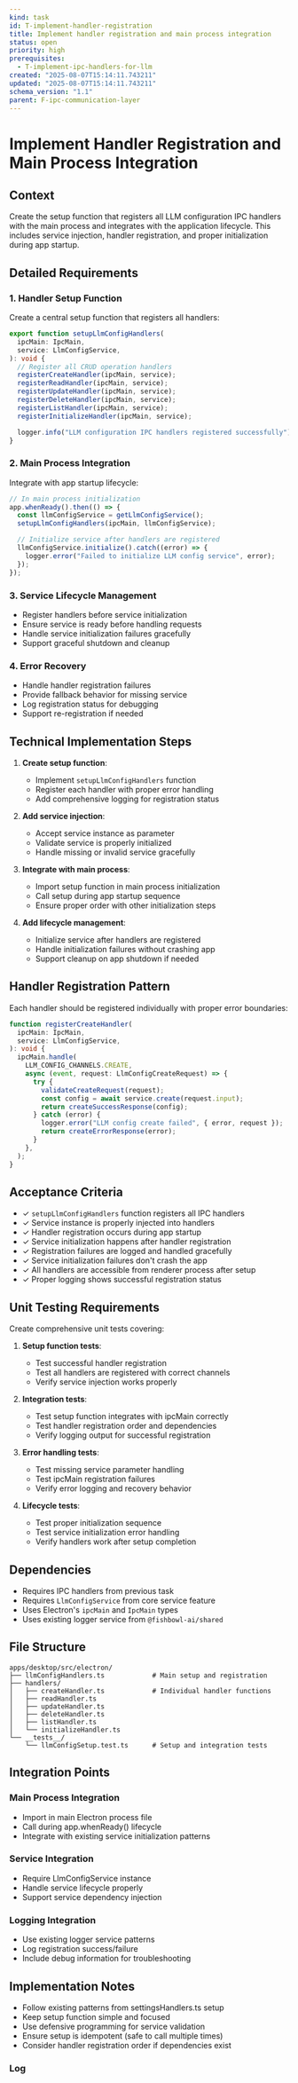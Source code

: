 ```yaml
---
kind: task
id: T-implement-handler-registration
title: Implement handler registration and main process integration
status: open
priority: high
prerequisites:
  - T-implement-ipc-handlers-for-llm
created: "2025-08-07T15:14:11.743211"
updated: "2025-08-07T15:14:11.743211"
schema_version: "1.1"
parent: F-ipc-communication-layer
---
```


# Implement Handler Registration and Main Process Integration

## Context

Create the setup function that registers all LLM configuration IPC handlers with the main process and integrates with the application lifecycle. This includes service injection, handler registration, and proper initialization during app startup.

## Detailed Requirements

### 1. Handler Setup Function

Create a central setup function that registers all handlers:

```typescript
export function setupLlmConfigHandlers(
  ipcMain: IpcMain,
  service: LlmConfigService,
): void {
  // Register all CRUD operation handlers
  registerCreateHandler(ipcMain, service);
  registerReadHandler(ipcMain, service);
  registerUpdateHandler(ipcMain, service);
  registerDeleteHandler(ipcMain, service);
  registerListHandler(ipcMain, service);
  registerInitializeHandler(ipcMain, service);

  logger.info("LLM configuration IPC handlers registered successfully");
}
```

### 2. Main Process Integration

Integrate with app startup lifecycle:

```typescript
// In main process initialization
app.whenReady().then(() => {
  const llmConfigService = getLlmConfigService();
  setupLlmConfigHandlers(ipcMain, llmConfigService);

  // Initialize service after handlers are registered
  llmConfigService.initialize().catch((error) => {
    logger.error("Failed to initialize LLM config service", error);
  });
});
```

### 3. Service Lifecycle Management

- Register handlers before service initialization
- Ensure service is ready before handling requests
- Handle service initialization failures gracefully
- Support graceful shutdown and cleanup

### 4. Error Recovery

- Handle handler registration failures
- Provide fallback behavior for missing service
- Log registration status for debugging
- Support re-registration if needed

## Technical Implementation Steps

1. **Create setup function**:
   - Implement `setupLlmConfigHandlers` function
   - Register each handler with proper error handling
   - Add comprehensive logging for registration status

2. **Add service injection**:
   - Accept service instance as parameter
   - Validate service is properly initialized
   - Handle missing or invalid service gracefully

3. **Integrate with main process**:
   - Import setup function in main process initialization
   - Call setup during app startup sequence
   - Ensure proper order with other initialization steps

4. **Add lifecycle management**:
   - Initialize service after handlers are registered
   - Handle initialization failures without crashing app
   - Support cleanup on app shutdown if needed

## Handler Registration Pattern

Each handler should be registered individually with proper error boundaries:

```typescript
function registerCreateHandler(
  ipcMain: IpcMain,
  service: LlmConfigService,
): void {
  ipcMain.handle(
    LLM_CONFIG_CHANNELS.CREATE,
    async (event, request: LlmConfigCreateRequest) => {
      try {
        validateCreateRequest(request);
        const config = await service.create(request.input);
        return createSuccessResponse(config);
      } catch (error) {
        logger.error("LLM config create failed", { error, request });
        return createErrorResponse(error);
      }
    },
  );
}
```

## Acceptance Criteria

- ✓ `setupLlmConfigHandlers` function registers all IPC handlers
- ✓ Service instance is properly injected into handlers
- ✓ Handler registration occurs during app startup
- ✓ Service initialization happens after handler registration
- ✓ Registration failures are logged and handled gracefully
- ✓ Service initialization failures don't crash the app
- ✓ All handlers are accessible from renderer process after setup
- ✓ Proper logging shows successful registration status

## Unit Testing Requirements

Create comprehensive unit tests covering:

1. **Setup function tests**:
   - Test successful handler registration
   - Test all handlers are registered with correct channels
   - Verify service injection works properly

2. **Integration tests**:
   - Test setup function integrates with ipcMain correctly
   - Test handler registration order and dependencies
   - Verify logging output for successful registration

3. **Error handling tests**:
   - Test missing service parameter handling
   - Test ipcMain registration failures
   - Verify error logging and recovery behavior

4. **Lifecycle tests**:
   - Test proper initialization sequence
   - Test service initialization error handling
   - Verify handlers work after setup completion

## Dependencies

- Requires IPC handlers from previous task
- Requires `LlmConfigService` from core service feature
- Uses Electron's `ipcMain` and `IpcMain` types
- Uses existing logger service from `@fishbowl-ai/shared`

## File Structure

```
apps/desktop/src/electron/
├── llmConfigHandlers.ts            # Main setup and registration
├── handlers/
│   ├── createHandler.ts            # Individual handler functions
│   ├── readHandler.ts
│   ├── updateHandler.ts
│   ├── deleteHandler.ts
│   ├── listHandler.ts
│   └── initializeHandler.ts
└── __tests__/
    └── llmConfigSetup.test.ts      # Setup and integration tests
```

## Integration Points

### Main Process Integration

- Import in main Electron process file
- Call during app.whenReady() lifecycle
- Integrate with existing service initialization patterns

### Service Integration

- Require LlmConfigService instance
- Handle service lifecycle properly
- Support service dependency injection

### Logging Integration

- Use existing logger service patterns
- Log registration success/failure
- Include debug information for troubleshooting

## Implementation Notes

- Follow existing patterns from settingsHandlers.ts setup
- Keep setup function simple and focused
- Use defensive programming for service validation
- Ensure setup is idempotent (safe to call multiple times)
- Consider handler registration order if dependencies exist

### Log
